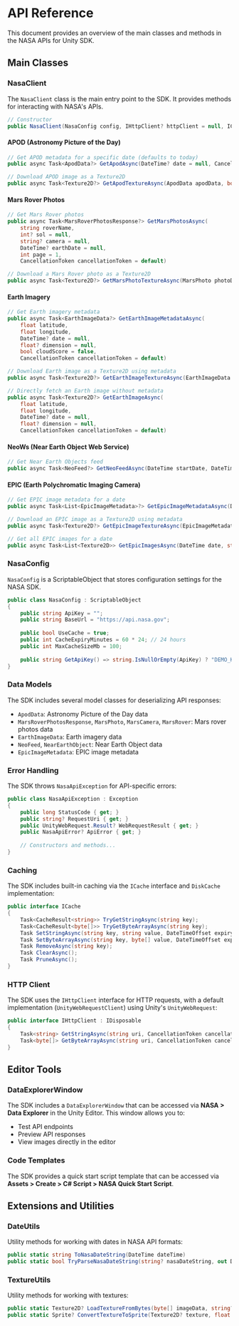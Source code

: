 # API Reference

This document provides an overview of the main classes and methods in the NASA APIs for Unity SDK.

## Main Classes

### NasaClient

The `NasaClient` class is the main entry point to the SDK. It provides methods for interacting with NASA's APIs.

```csharp
// Constructor
public NasaClient(NasaConfig config, IHttpClient? httpClient = null, ICache? cache = null)
```

#### APOD (Astronomy Picture of the Day)

```csharp
// Get APOD metadata for a specific date (defaults to today)
public async Task<ApodData?> GetApodAsync(DateTime? date = null, CancellationToken cancellationToken = default)

// Download APOD image as a Texture2D
public async Task<Texture2D?> GetApodTextureAsync(ApodData apodData, bool hd = true, CancellationToken cancellationToken = default)
```

#### Mars Rover Photos

```csharp
// Get Mars Rover photos
public async Task<MarsRoverPhotosResponse?> GetMarsPhotosAsync(
    string roverName, 
    int? sol = null, 
    string? camera = null, 
    DateTime? earthDate = null, 
    int page = 1, 
    CancellationToken cancellationToken = default)

// Download a Mars Rover photo as a Texture2D
public async Task<Texture2D?> GetMarsPhotoTextureAsync(MarsPhoto photoData, CancellationToken cancellationToken = default)
```

#### Earth Imagery

```csharp
// Get Earth imagery metadata
public async Task<EarthImageData?> GetEarthImageMetadataAsync(
    float latitude, 
    float longitude, 
    DateTime? date = null, 
    float? dimension = null, 
    bool cloudScore = false, 
    CancellationToken cancellationToken = default)

// Download Earth image as a Texture2D using metadata
public async Task<Texture2D?> GetEarthImageTextureAsync(EarthImageData earthImageData, CancellationToken cancellationToken = default)

// Directly fetch an Earth image without metadata
public async Task<Texture2D?> GetEarthImageAsync(
    float latitude, 
    float longitude, 
    DateTime? date = null, 
    float? dimension = null, 
    CancellationToken cancellationToken = default)
```

#### NeoWs (Near Earth Object Web Service)

```csharp
// Get Near Earth Objects feed
public async Task<NeoFeed?> GetNeoFeedAsync(DateTime startDate, DateTime? endDate = null, CancellationToken cancellationToken = default)
```

#### EPIC (Earth Polychromatic Imaging Camera)

```csharp
// Get EPIC image metadata for a date
public async Task<List<EpicImageMetadata>?> GetEpicImageMetadataAsync(DateTime date, CancellationToken cancellationToken = default)

// Download an EPIC image as a Texture2D using metadata
public async Task<Texture2D?> GetEpicImageTextureAsync(EpicImageMetadata imageMetadata, string imageType = "png", CancellationToken cancellationToken = default)

// Get all EPIC images for a date
public async Task<List<Texture2D>> GetEpicImagesAsync(DateTime date, string imageType = "png", CancellationToken cancellationToken = default)
```

### NasaConfig

`NasaConfig` is a ScriptableObject that stores configuration settings for the NASA SDK.

```csharp
public class NasaConfig : ScriptableObject
{
    public string ApiKey = "";
    public string BaseUrl = "https://api.nasa.gov";
    
    public bool UseCache = true;
    public int CacheExpiryMinutes = 60 * 24; // 24 hours
    public int MaxCacheSizeMb = 100;
    
    public string GetApiKey() => string.IsNullOrEmpty(ApiKey) ? "DEMO_KEY" : ApiKey;
}
```

### Data Models

The SDK includes several model classes for deserializing API responses:

- `ApodData`: Astronomy Picture of the Day data
- `MarsRoverPhotosResponse`, `MarsPhoto`, `MarsCamera`, `MarsRover`: Mars rover photos data
- `EarthImageData`: Earth imagery data
- `NeoFeed`, `NearEarthObject`: Near Earth Object data
- `EpicImageMetadata`: EPIC image metadata

### Error Handling

The SDK throws `NasaApiException` for API-specific errors:

```csharp
public class NasaApiException : Exception
{
    public long StatusCode { get; }
    public string? RequestUri { get; }
    public UnityWebRequest.Result? WebRequestResult { get; }
    public NasaApiError? ApiError { get; }
    
    // Constructors and methods...
}
```

### Caching

The SDK includes built-in caching via the `ICache` interface and `DiskCache` implementation:

```csharp
public interface ICache
{
    Task<CacheResult<string>> TryGetStringAsync(string key);
    Task<CacheResult<byte[]>> TryGetByteArrayAsync(string key);
    Task SetStringAsync(string key, string value, DateTimeOffset expiry);
    Task SetByteArrayAsync(string key, byte[] value, DateTimeOffset expiry);
    Task RemoveAsync(string key);
    Task ClearAsync();
    Task PruneAsync();
}
```

### HTTP Client

The SDK uses the `IHttpClient` interface for HTTP requests, with a default implementation (`UnityWebRequestClient`) using Unity's `UnityWebRequest`:

```csharp
public interface IHttpClient : IDisposable
{
    Task<string> GetStringAsync(string uri, CancellationToken cancellationToken = default);
    Task<byte[]> GetByteArrayAsync(string uri, CancellationToken cancellationToken = default);
}
```

## Editor Tools

### DataExplorerWindow

The SDK includes a `DataExplorerWindow` that can be accessed via **NASA > Data Explorer** in the Unity Editor. This window allows you to:

- Test API endpoints
- Preview API responses
- View images directly in the editor

### Code Templates

The SDK provides a quick start script template that can be accessed via **Assets > Create > C# Script > NASA Quick Start Script**.

## Extensions and Utilities

### DateUtils

Utility methods for working with dates in NASA API formats:

```csharp
public static string ToNasaDateString(DateTime dateTime)
public static bool TryParseNasaDateString(string? nasaDateString, out DateTime dateTime)
```

### TextureUtils

Utility methods for working with textures:

```csharp
public static Texture2D? LoadTextureFromBytes(byte[] imageData, string? textureName = "NasaImage")
public static Sprite? ConvertTextureToSprite(Texture2D? texture, float pixelsPerUnit = 100.0f)
```